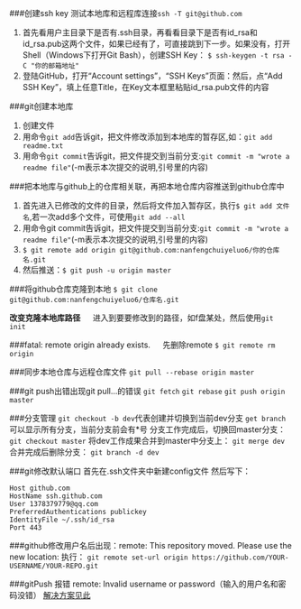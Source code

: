 ###创建ssh key
测试本地库和远程库连接`ssh -T git@github.com`

1. 首先看用户主目录下是否有.ssh目录，再看看目录下是否有id_rsa和id_rsa.pub这两个文件，如果已经有了，可直接跳到下一步。如果没有，打开Shell（Windows下打开Git Bash），创建SSH Key：
`$ ssh-keygen -t rsa -C "你的邮箱地址"`
2. 登陆GitHub，打开“Account settings”，“SSH Keys”页面：然后，点“Add SSH Key”，填上任意Title，在Key文本框里粘贴id_rsa.pub文件的内容

###git创建本地库
1. 创建文件
2. 用命令`git add`告诉git，把文件修改添加到本地库的暂存区,如：`git add readme.txt`
3. 用命令`git commit`告诉git，把文件提交到当前分支:`git commit -m "wrote a readme file"`(-m表示本次提交的说明,引号里的内容)

###把本地库与github上的仓库相关联，再把本地仓库内容推送到github仓库中
1. 首先进入已修改的文件的目录，然后将文件加入暂存区，执行`$ git add 文件名`,若一次add多个文件，可使用`git add --all`
2. 用命令git commit告诉git，把文件提交到当前分支:`git commit -m "wrote a readme file"`(-m表示本次提交的说明,引号里的内容)
3. `$ git remote add origin git@github.com:nanfengchuiyeluo6/你的仓库名.git`
4. 然后推送：`$ git push -u origin master`

###将github仓库克隆到本地
`$ git clone git@github.com:nanfengchuiyeluo6/仓库名.git`

**改变克隆本地库路径**
&emsp; 进入到要要修改到的路径，如f盘某处，然后使用`git init`

###fatal: remote origin already exists.
&emsp; 先删除remote `$ git remote rm origin`

###同步本地仓库与远程仓库文件
`git pull --rebase origin master`

###git push出错出现git pull...的错误
`git fetch`
`git rebase`
`git push origin master`

###分支管理
`git checkout -b dev`代表创建并切换到当前dev分支
`get branch`可以显示所有分支，当前分支前会有*号
分支工作完成后，切换回master分支：
`git checkout master`
将dev工作成果合并到master中分支上：
`git merge dev`
合并完成后删除分支：
`git branch -d dev`


###git修改默认端口
首先在.ssh文件夹中新建config文件
然后写下：
```
Host github.com
HostName ssh.github.com
User 1378379779@qq.com
PreferredAuthentications publickey  
IdentityFile ~/.ssh/id_rsa  
Port 443
```

###github修改用户名后出现：remote: This repository moved. Please use the new location:
执行：
`git remote set-url origin https://github.com/YOUR-USERNAME/YOUR-REPO.git`

###gitPush 报错 remote: Invalid username or password（输入的用户名和密码没错）
<a href="https://help.github.com/articles/creating-a-personal-access-token-for-the-command-line/">解决方案见此</a>